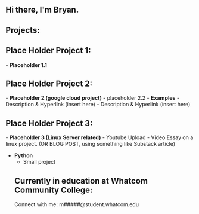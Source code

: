 ## Hi there, I'm Bryan.

<h2> Projects:</h2>
<h2> Place Holder Project 1:</h2>
- <b> Placeholder 1.1</b>
<h2> Place Holder Project 2:</h2>
- <b> Placeholder 2 (google cloud project)</b>
  - placeholder 2.2</b></i>
- <b> Examples</b>
  - Description & Hyperlink (insert here)
  - Description & Hyperlink (insert here)
 <h2> Place Holder Project 3:</h2> 
- <b> Placeholder 3 (Linux Server related)</b>
  - Youtube Upload - Video Essay on a linux project. (OR BLOG POST, using something like Substack article)

- <b> Python</b>
  - Small project
  <h2>Currently in education at Whatcom Community College:</h2>
  Connect with me: m#####@student.whatcom.edu

